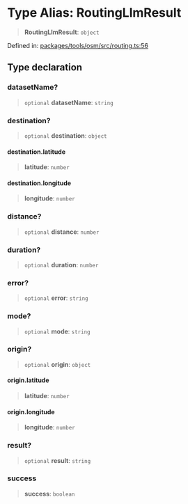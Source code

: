 # Type Alias: RoutingLlmResult

> **RoutingLlmResult**: `object`

Defined in: [packages/tools/osm/src/routing.ts:56](https://github.com/GeoDaCenter/openassistant/blob/dc72d81a35cf8e46295657303846fbb4ad891993/packages/tools/osm/src/routing.ts#L56)

## Type declaration

### datasetName?

> `optional` **datasetName**: `string`

### destination?

> `optional` **destination**: `object`

#### destination.latitude

> **latitude**: `number`

#### destination.longitude

> **longitude**: `number`

### distance?

> `optional` **distance**: `number`

### duration?

> `optional` **duration**: `number`

### error?

> `optional` **error**: `string`

### mode?

> `optional` **mode**: `string`

### origin?

> `optional` **origin**: `object`

#### origin.latitude

> **latitude**: `number`

#### origin.longitude

> **longitude**: `number`

### result?

> `optional` **result**: `string`

### success

> **success**: `boolean`
